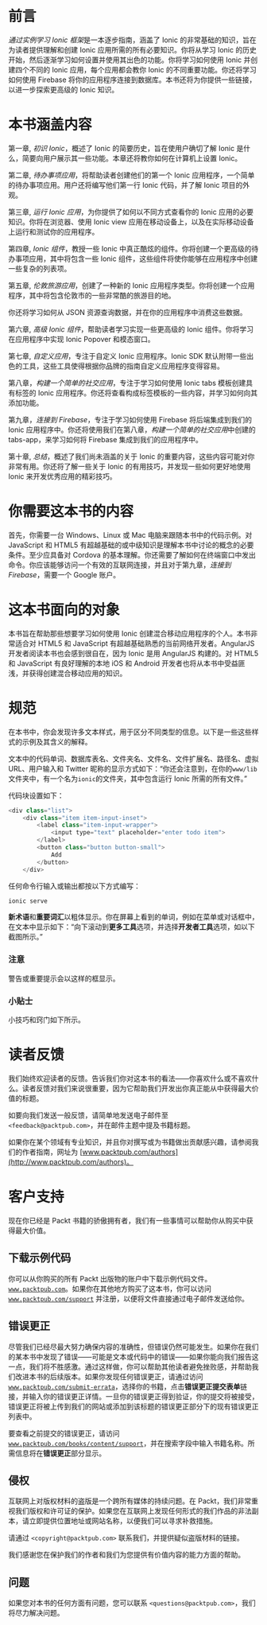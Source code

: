 # 前言

*通过实例学习 Ionic 框架*是一本逐步指南，涵盖了 Ionic 的非常基础的知识，旨在为读者提供理解和创建 Ionic 应用所需的所有必要知识。你将从学习 Ionic 的历史开始，然后逐渐学习如何设置并使用其出色的功能。你将学习如何使用 Ionic 并创建四个不同的 Ionic 应用，每个应用都会教你 Ionic 的不同重要功能。你还将学习如何使用 Firebase 将你的应用程序连接到数据库。本书还将为你提供一些链接，以进一步探索更高级的 Ionic 知识。

# 本书涵盖内容

第一章, *初识 Ionic*，概述了 Ionic 的简要历史，旨在使用户确切了解 Ionic 是什么，简要向用户展示其一些功能。本章还将教你如何在计算机上设置 Ionic。

第二章, *待办事项应用*，将帮助读者创建他们的第一个 Ionic 应用程序，一个简单的待办事项应用。用户还将编写他们第一行 Ionic 代码，并了解 Ionic 项目的外观。

第三章, *运行 Ionic 应用*，为你提供了如何以不同方式查看你的 Ionic 应用的必要知识。你将在浏览器、使用 Ionic view 应用在移动设备上，以及在实际移动设备上运行和测试你的应用程序。

第四章, *Ionic 组件*，教授一些 Ionic 中真正酷炫的组件。你将创建一个更高级的待办事项应用，其中将包含一些 Ionic 组件，这些组件将使你能够在应用程序中创建一些复杂的列表项。

第五章, *伦敦旅游应用*，创建了一种新的 Ionic 应用程序类型。你将创建一个应用程序，其中将包含伦敦市的一些非常酷的旅游目的地。

你还将学习如何从 JSON 资源查询数据，并在你的应用程序中消费这些数据。

第六章, *高级 Ionic 组件*，帮助读者学习实现一些更高级的 Ionic 组件。你将学习在应用程序中实现 Ionic Popover 和模态窗口。

第七章, *自定义应用*，专注于自定义 Ionic 应用程序。Ionic SDK 默认附带一些出色的工具，这些工具使得根据你品牌的指南自定义应用程序变得容易。

第八章，*构建一个简单的社交应用*，专注于学习如何使用 Ionic tabs 模板创建具有标签的 Ionic 应用程序。你还将查看构成标签模板的一些内容，并学习如何向其添加功能。

第九章，*连接到 Firebase*，专注于学习如何使用 Firebase 将后端集成到我们的 Ionic 应用程序中。你还将使用我们在第八章，*构建一个简单的社交应用*中创建的 tabs-app，来学习如何将 Firebase 集成到我们的应用程序中。

第十章, *总结*，概述了我们尚未涵盖的关于 Ionic 的重要内容，这些内容可能对你非常有用。你还将了解一些关于 Ionic 的有用技巧，并发现一些如何更好地使用 Ionic 来开发优秀应用的精彩技巧。

# 你需要这本书的内容

首先，你需要一台 Windows、Linux 或 Mac 电脑来跟随本书中的代码示例。对 JavaScript 和 HTML5 有超越基础的或中级知识是理解本书中讨论的概念的必要条件。至少应具备对 Cordova 的基本理解。你还需要了解如何在终端窗口中发出命令。你应该能够访问一个有效的互联网连接，并且对于第九章，*连接到 Firebase*，需要一个 Google 账户。

# 这本书面向的对象

本书旨在帮助那些想要学习如何使用 Ionic 创建混合移动应用程序的个人。本书非常适合对 HTML5 和 JavaScript 有超越基础熟悉的当前网络开发者。AngularJS 开发者阅读本书也会感到很自在，因为 Ionic 是用 AngularJS 构建的。对 HTML5 和 JavaScript 有良好理解的本地 iOS 和 Android 开发者也将从本书中受益匪浅，并获得创建混合移动应用的知识。

# 规范

在本书中，你会发现许多文本样式，用于区分不同类型的信息。以下是一些这些样式的示例及其含义的解释。

文本中的代码单词、数据库表名、文件夹名、文件名、文件扩展名、路径名、虚拟 URL、用户输入和 Twitter 昵称的显示方式如下：“你还会注意到，在你的`www/lib`文件夹中，有一个名为`ionic`的文件夹，其中包含运行 Ionic 所需的所有文件。”

代码块设置如下：

```js
<div class="list">
    <div class="item item-input-inset">
        <label class="item-input-wrapper">
            <input type="text" placeholder="enter todo item">
        </label>
        <button class="button button-small">
            Add
        </button>
    </div>
```

任何命令行输入或输出都按以下方式编写：

```js
ionic serve

```

**新术语**和**重要词汇**以粗体显示。你在屏幕上看到的单词，例如在菜单或对话框中，在文本中显示如下：“向下滚动到**更多工具**选项，并选择**开发者工具**选项，如以下截图所示。”

### 注意

警告或重要提示会以这样的框显示。

### 小贴士

小技巧和窍门如下所示。

# 读者反馈

我们始终欢迎读者的反馈。告诉我们你对这本书的看法——你喜欢什么或不喜欢什么。读者反馈对我们来说很重要，因为它帮助我们开发出你真正能从中获得最大价值的标题。

如要向我们发送一般反馈，请简单地发送电子邮件至 `<feedback@packtpub.com>`，并在邮件主题中提及书籍标题。

如果你在某个领域有专业知识，并且你对撰写或为书籍做出贡献感兴趣，请参阅我们的作者指南，网址为 [www.packtpub.com/authors](http://www.packtpub.com/authors)。

# 客户支持

现在你已经是 Packt 书籍的骄傲拥有者，我们有一些事情可以帮助你从购买中获得最大价值。

## 下载示例代码

你可以从你购买的所有 Packt 出版物的账户中下载示例代码文件。[`www.packtpub.com`](http://www.packtpub.com)。如果你在其他地方购买了这本书，你可以访问 [`www.packtpub.com/support`](http://www.packtpub.com/support) 并注册，以便将文件直接通过电子邮件发送给你。

## 错误更正

尽管我们已经尽最大努力确保内容的准确性，但错误仍然可能发生。如果你在我们的某本书中发现了错误——可能是文本或代码中的错误——如果你能向我们报告这一点，我们将不胜感激。通过这样做，你可以帮助其他读者避免挫败感，并帮助我们改进本书的后续版本。如果你发现任何错误更正，请通过访问 [`www.packtpub.com/submit-errata`](http://www.packtpub.com/submit-errata)，选择你的书籍，点击**错误更正提交表单**链接，并输入你的错误更正详情。一旦你的错误更正得到验证，你的提交将被接受，错误更正将被上传到我们的网站或添加到该标题的错误更正部分下的现有错误更正列表中。

要查看之前提交的错误更正，请访问 [`www.packtpub.com/books/content/support`](https://www.packtpub.com/books/content/support)，并在搜索字段中输入书籍名称。所需信息将在**错误更正**部分显示。

## 侵权

互联网上对版权材料的盗版是一个跨所有媒体的持续问题。在 Packt，我们非常重视我们版权和许可证的保护。如果您在互联网上发现任何形式的我们作品的非法副本，请立即提供位置地址或网站名称，以便我们可以寻求补救措施。

请通过 `<copyright@packtpub.com>` 联系我们，并提供疑似盗版材料的链接。

我们感谢您在保护我们的作者和我们为您提供有价值内容的能力方面的帮助。

## 问题

如果您对本书的任何方面有问题，您可以联系 `<questions@packtpub.com>`，我们将尽力解决问题。
